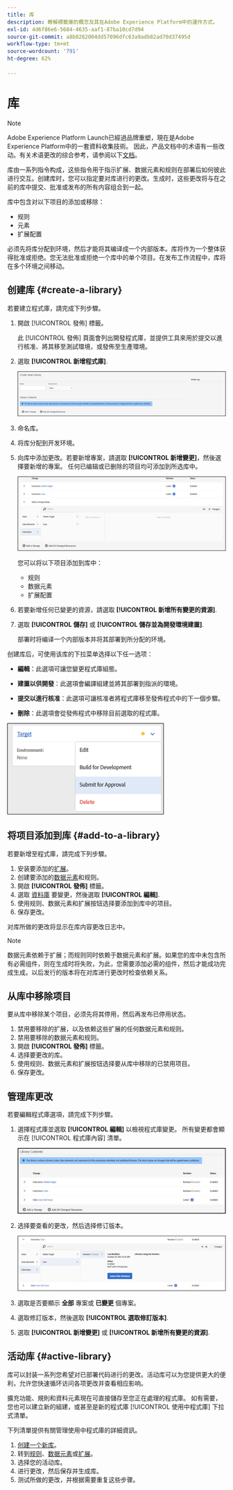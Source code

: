 ```yaml
---
title: 库
description: 瞭解標籤庫的概念及其在Adobe Experience Platform中的運作方式。
exl-id: 4d6f86e6-5684-4635-aaf1-87ba10cd7d94
source-git-commit: a8b0282004dd57096dfc63a9adb82ad70d37495d
workflow-type: tm+mt
source-wordcount: '791'
ht-degree: 62%

---
```


# 库

>[!NOTE]
>
>Adobe Experience Platform Launch已經過品牌重塑，現在是Adobe Experience Platform中的一套資料收集技術。 因此，产品文档中的术语有一些改动。有关术语更改的综合参考，请参阅以下[文档](../../term-updates.md)。

库由一系列指令构成，这些指令用于指示扩展、数据元素和规则在部署后如何彼此进行交互。创建库时，您可以指定要对库进行的更改。生成时，这些更改将与在之前的库中提交、批准或发布的所有内容组合到一起。

库中包含对以下项目的添加或移除：

* 规则
* 元素
* 扩展配置

必须先将库分配到环境，然后才能将其编译成一个内部版本。库将作为一个整体获得批准或拒绝。您无法批准或拒绝一个库中的单个项目。在发布工作流程中，库将在多个环境之间移动。

## 创建库 {#create-a-library}

若要建立程式庫，請完成下列步驟。

1. 開啟 [!UICONTROL 發佈] 標籤。

   此 [!UICONTROL 發佈] 頁面會列出開發程式庫，並提供工具來用於提交以進行核准、將其移至測試環境，或發佈至生產環境。

1. 選取 **[!UICONTROL 新增程式庫]**.

   ![](../../images/library-create.jpg)

1. 命名库。
1. 将库分配到开发环境。
1. 向库中添加更改。若要新增專案，請選取 **[!UICONTROL 新增變更]**，然後選擇要新增的專案。 任何已编辑或已删除的项目均可添加到所选库中。

   ![](../../images/library-add-change.jpg)

   您可以将以下项目添加到库中：

   * 规则
   * 数据元素
   * 扩展配置

1. 若要新增任何已變更的資源，請選取 **[!UICONTROL 新增所有變更的資源]**.
1. 選取 **[!UICONTROL 儲存]** 或 **[!UICONTROL 儲存並為開發環境建置]**.

   部署时将编译一个内部版本并将其部署到所分配的环境。

创建库后，可使用该库的下拉菜单选择以下任一选项：

* **編輯**：此選項可讓您變更程式庫組態。

* **建置以供開發**：此選項會編譯組建並將其部署到指派的環境。

* **提交以進行核准**：此選項可讓核准者將程式庫移至發佈程式中的下一個步驟。

* **刪除**：此選項會從發佈程式中移除目前選取的程式庫。

![](../../images/library-menu.png)

## 将项目添加到库 {#add-to-a-library}

若要新增至程式庫，請完成下列步驟。

1. 安装要添加的[扩展](../managing-resources/extensions/overview.md)。
1. 创建要添加的[数据元素](../managing-resources/data-elements.md)和规则。
1. 開啟 **[!UICONTROL 發佈]** 標籤。
1. 選取 [資料庫](libraries.md) 要變更，然後選取 **[!UICONTROL 編輯]**.
1. 使用规则、数据元素和扩展按钮选择要添加到库中的项目。
1. 保存更改。

对库所做的更改将显示在库内容更改日志中。

>[!NOTE]
>
>数据元素依赖于扩展；而规则同时依赖于数据元素和扩展。如果您的库中未包含所有必需组件，则在生成时将失败，为此，您需要添加必需的组件，然后才能成功完成生成。以后发行的版本将在对库进行更改时检查依赖关系。

## 从库中移除项目

要从库中移除某个项目，必须先将其停用，然后再发布已停用状态。

1. 禁用要移除的扩展，以及依赖这些扩展的任何数据元素和规则。
1. 禁用要移除的数据元素和规则。
1. 開啟 **[!UICONTROL 發佈]** 標籤。
1. 选择要更改的库。
1. 使用规则、数据元素和扩展按钮选择要从库中移除的已禁用项目。
1. 保存更改。

## 管理库更改

若要編輯程式庫選項，請完成下列步驟。

1. 選擇程式庫並選取 **[!UICONTROL 編輯]** 以檢視程式庫變更。 所有變更都會顯示在 [!UICONTROL 程式庫內容] 清單。

   ![](../../images/library-contents.jpg)

1. 选择要查看的更改，然后选择修订版本。

   ![](../../images/library-contents-revision.jpg)

1. 選取是否要顯示 **全部** 專案或 **已變更** 個專案。
1. 選取修訂版本，然後選取 **[!UICONTROL 選取修訂版本]**.
1. 選取 **[!UICONTROL 新增變更]** 或 **[!UICONTROL 新增所有變更的資源]**.

## 活动库 {#active-library}

库可以封装一系列您希望对已部署代码进行的更改。活动库可以为您提供更大的便利，允许您快速循环访问各项更改并查看相应影响。

擴充功能、規則和資料元素現在可直接儲存至您正在處理的程式庫。 如有需要，您也可以建立新的組建，或甚至是新的程式庫 [!UICONTROL 使用中程式庫] 下拉式清單。

下列清單提供有關管理使用中程式庫的詳細資訊。

1. [创建一个新库](libraries.md#create-a-library)。
1. 转到[规则](../managing-resources/rules.md)、[数据元素](../managing-resources/data-elements.md)或[扩展](../managing-resources/extensions/overview.md)。
1. 选择您的活动库。
1. 进行更改，然后保存并生成库。
1. 测试所做的更改，并根据需要重复这些步骤。
